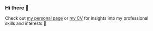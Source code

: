 ### Hi there 👋

Check out [my personal page](https://aklenik.github.io/) or [my CV](https://aklenik.github.io/klenik-cv-en.pdf) for insights into my professional skills and interests 👀
